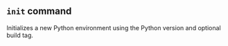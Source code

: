 ## `init` command

Initializes a new Python environment using the Python version and
optional build tag.

[issues]: https://github.com/rcook/isopy/issues
